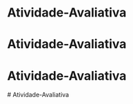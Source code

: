 # Atividade-Avaliativa
# Atividade-Avaliativa
# Atividade-Avaliativa
#   A t i v i d a d e - A v a l i a t i v a  
 